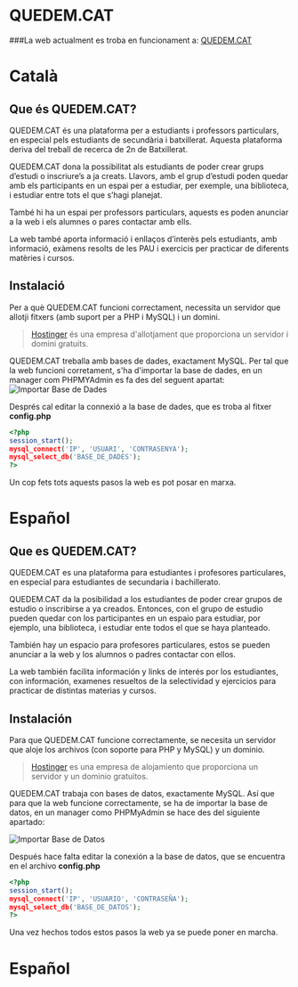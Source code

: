 # QUEDEM.CAT

###La web actualment es troba en funcionament a: [QUEDEM.CAT](http://quedem.cat/)

# Català

## Que és QUEDEM.CAT?
QUEDEM.CAT és una plataforma per a estudiants i professors particulars, en especial pels estudiants de secundària i batxillerat. Aquesta plataforma deriva del treball de recerca de 2n de Batxillerat.

QUEDEM.CAT dona la possibilitat als estudiants de poder crear grups d’estudi o inscriure’s a ja creats. Llavors, amb el grup d’estudi  poden quedar amb els participants en un espai per a estudiar, per exemple, una biblioteca, i estudiar entre tots el que s’hagi planejat.

També hi ha un espai per professors particulars, aquests es poden anunciar a la web i els alumnes o pares contactar amb ells.

La web també aporta informació i enllaços d’interès pels estudiants, amb informació, exàmens resolts de les PAU i exercicis per practicar de diferents matèries i cursos.

## Instalació
Per a què QUEDEM.CAT funcioni correctament, necessita un servidor que allotji fitxers (amb suport per a PHP i MySQL) i un domini.
> [Hostinger](http://www.hostinger.es/) és una empresa d'allotjament que proporciona un servidor i domini gratuits.

QUEDEM.CAT treballa amb bases de dades, exactament MySQL. Per tal que la web funcioni corretament, s'ha d'importar la base de dades, en un manager com PHPMYAdmin es fa des del seguent apartat: 
![Importar Base de Dades](http://bernatixer.com/TDR/img/importar.png)

Després cal editar la connexió a la base de dades, que es troba al fitxer **config.php**
```php
<?php
session_start();
mysql_connect('IP', 'USUARI', 'CONTRASENYA');
mysql_select_db('BASE_DE_DADES');
?>
```
Un cop fets tots aquests pasos la web es pot posar en marxa.

# Español

## Que es QUEDEM.CAT?
QUEDEM.CAT es una plataforma para estudiantes i profesores particulares, en especial para estudiantes de secundaria i bachillerato. 

QUEDEM.CAT da la posibilidad a los estudiantes de poder crear grupos de estudio o inscribirse a ya creados. Entonces, con el grupo de estudio pueden quedar con los participantes en un espaio para estudiar, por ejemplo, una biblioteca, i estudiar ente todos el que se haya planteado.

También hay un espacio para profesores particulares, estos se pueden anunciar a la web y los alumnos o padres contactar con ellos.

La web también facilita información y links de interés por los estudiantes, con información, examenes resueltos de la selectividad y ejercicios para practicar de distintas materias y cursos.

## Instalación
Para que QUEDEM.CAT funcione correctamente, se necesita un servidor que aloje los archivos (con soporte para PHP y MySQL) y un dominio.
> [Hostinger](http://www.hostinger.es/) es una empresa de alojamiento que proporciona un servidor y un dominio gratuitos.

QUEDEM.CAT trabaja con bases de datos, exactamente MySQL. Así que para que la web funcione correctamente, se ha de importar la base de datos, en un manager como PHPMyAdmin se hace des del siguiente apartado:

![Importar Base de Datos](http://bernatixer.com/TDR/img/importar.png)

Después hace falta editar la conexión a la base de datos, que se encuentra en el archivo **config.php**
```php
<?php
session_start();
mysql_connect('IP', 'USUARIO', 'CONTRASEÑA');
mysql_select_db('BASE_DE_DATOS');
?>
```
Una vez hechos todos estos pasos la web ya se puede poner en marcha.

# Español


